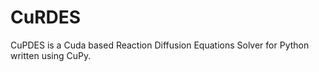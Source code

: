 # CuRDES

CuPDES is a Cuda based Reaction Diffusion Equations Solver for Python written using CuPy.
